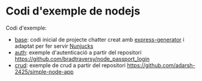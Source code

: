 # Codi d'exemple de nodejs

Codi d'exemple:

* [base](./base/): codi inicial de projecte chatter creat amb [express-generator](https://expressjs.com/en/starter/generator.html) i adaptat per fer servir [Nunjucks](https://mozilla.github.io/nunjucks/)
* [auth](./auth/): exemple d'autenticació a partir del repositori https://github.com/bradtraversy/node_passport_login
* [crud](./crud/): exemple de crud a partir del repositori https://github.com/adarsh-2425/simple-node-app

